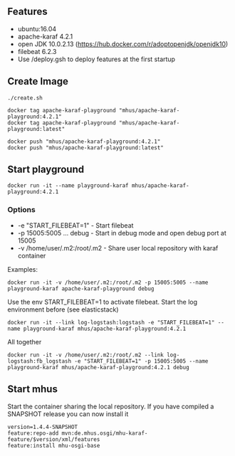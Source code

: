 ## Features

* ubuntu:16.04
* apache-karaf 4.2.1
* open JDK 10.0.2.13 (https://hub.docker.com/r/adoptopenjdk/openjdk10)
* filebeat 6.2.3
* Use /deploy.gsh to deploy features at the first startup

## Create Image

```
./create.sh

docker tag apache-karaf-playground "mhus/apache-karaf-playground:4.2.1"
docker tag apache-karaf-playground "mhus/apache-karaf-playground:latest"

docker push "mhus/apache-karaf-playground:4.2.1"
docker push "mhus/apache-karaf-playground:latest"
```

## Start playground
```
docker run -it --name playground-karaf mhus/apache-karaf-playground:4.2.1
```
### Options

* -e "START_FILEBEAT=1" - Start filebeat
* -p 15005:5005 ... debug - Start in debug mode and open debug port at 15005
* -v /home/user/.m2:/root/.m2 - Share user local repository with karaf container

Examples:

```
docker run -it -v /home/user/.m2:/root/.m2 -p 15005:5005 --name playground-karaf apache-karaf-playground debug
```

Use the env START_FILEBEAT=1 to activate filebeat. Start the log environment before (see elasticstack)

```
docker run -it --link log-logstash:logstash -e "START_FILEBEAT=1" --name playground-karaf mhus/apache-karaf-playground:4.2.1
```

All together

```
docker run -it -v /home/user/.m2:/root/.m2 --link log-logstash:fb_logstash -e "START_FILEBEAT=1" -p 15005:5005 --name playground-karaf mhus/apache-karaf-playground:4.2.1 debug
```

## Start mhus

Start the container sharing the local repository. If you have compiled a SNAPSHOT release you can now install it

```
version=1.4.4-SNAPSHOT
feature:repo-add mvn:de.mhus.osgi/mhu-karaf-feature/$version/xml/features
feature:install mhu-osgi-base
```

